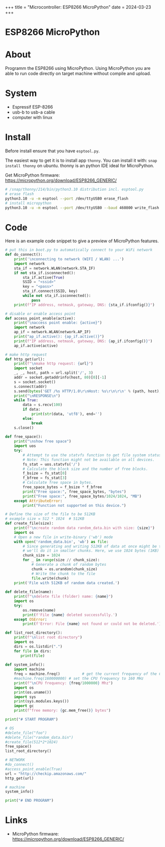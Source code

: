 +++
title = "Microcontroller: ESP8266 MicroPython"
date = 2024-03-23
+++

# ESP8266 MicroPython

# About
Programm the ESP8266 using MicroPython. Using MicroPython you are able to run code directly on target machine without compile and upload.

# System
* Espressif ESP-8266 
* usb-b to usb-a cable
* computer with linux

# Install
Before install ensure that you have `esptool.py`.

The easiest way to get it is to install app `thonny`. You can install it with: `snap install thonny` on ubuntu. thonny is an python IDE ideal for MicroPython.

Get MicroPython firmware: https://micropython.org/download/ESP8266_GENERIC/

```bash
# /snap/thonny/214/bin/python3.10 distribution incl. esptool.py
# erase flash
python3.10 -u -m esptool --port /dev/ttyUSB0 erase_flash
# install micropython
python3.10 -u -m esptool --port /dev/ttyUSB0 --baud 460800 write_flash --flash_size=detect 0 ESP8266_GENERIC-20240105-v1.22.1.bin
```

# Code

Here is an example code snippet to give a preview of MicroPython features.

```python
# put this in boot.py to automatically connect to your WiFi network
def do_connect():
    print('\nconnecting to network (WIFI / WLAN) ...')
    import network
    sta_if = network.WLAN(network.STA_IF)
    if not sta_if.isconnected():
        sta_if.active(True)
        SSID = "<ssid>"
        key = "<pass>"
        sta_if.connect(SSID, key)
        while not sta_if.isconnected():
            pass
    print(f"IP address, netmask, gateway, DNS: {sta_if.ifconfig()}")

# disable or enable access point
def access_point_enable(active):
    print("\naccess point enable: {active}")
    import network
    ap_if = network.WLAN(network.AP_IF)
    print("ap_if.active(): {ap_if.active()}")
    print(f"IP address, netmask, gateway, DNS: {ap_if.ifconfig()}")
    ap_if.active(active)

# make http request
def http_get(url):
    print(f"\nmake http request: {url}")
    import socket
    _, _, host, path = url.split('/', 3)
    addr = socket.getaddrinfo(host, 80)[0][-1]
    s = socket.socket()
    s.connect(addr)
    s.send(bytes('GET /%s HTTP/1.0\r\nHost: %s\r\n\r\n' % (path, host), 'utf8'))
    print("\nRESPONSE\n")
    while True:
        data = s.recv(100)
        if data:
            print(str(data, 'utf8'), end='')
        else:
            break
    s.close()
    
def free_space():
    print("\nshow free space")
    import uos
    try:
        # Attempt to use the statvfs function to get file system status.
        # Note: This function might not be available on all devices.
        fs_stat = uos.statvfs('/')
        # Calculate the block size and the number of free blocks.
        f_bsize = fs_stat[0]
        f_bfree = fs_stat[3]
        # Calculate free space in bytes.
        free_space_bytes = f_bsize * f_bfree
        print("Free space:", free_space_bytes, "bytes")
        print("Free space:", free_space_bytes/1024/1024, "MB")
    except AttributeError:
        print("Function not supported on this device.")

# Define the size of the file to be 512KB
# example size = 512 * 1024  # 512KB
def create_file(size):
    print(f"\ncreate random data random_data.bin with size: {size}")
    import os
    # Open a new file in write-binary ('wb') mode
    with open('random_data.bin', 'wb') as file:
        # Since generating and writing 512KB of data at once might be too much for some devices,
        # we'll do it in smaller chunks. Here, we use 1024 bytes (1KB) chunks.
        chunk_size = 1024
        for _ in range(size // chunk_size):
            # Generate a chunk of random bytes
            chunk = os.urandom(chunk_size)
            # Write the chunk to the file
            file.write(chunk)
    print('File with 512KB of random data created.')
    
def delete_file(name):
    print(f"\ndelete file (folder) name: {name}")
    import os
    try:
        os.remove(name)
        print(f'File {name} deleted successfully.')
    except OSError:
        print(f'Error: File {name} not found or could not be deleted.')

def list_root_directory():
    print(f"\nlist root directory")
    import os
    dirs = os.listdir(".")
    for file in dirs:
       print(file)
       
def system_info():
    import machine
    freq = machine.freq()          # get the current frequency of the CPU
    #machine.freq(160000000) # set the CPU frequency to 160 MHz
    print(f"\nCPU frequency: {freq/1000000} Mhz")
    import os
    print(os.uname())
    import sys
    print(sys.modules.keys())
    import gc
    print(f"free memory: {gc.mem_free()} bytes")

print("# START PROGRAM")

# OS
#delete_file("foo")
#delete_file("random_data.bin")
#create_file(512*2*1024)
free_space()
list_root_directory()

# NETWORK
#do_connect()
#access_point_enable(True)
url = "http://checkip.amazonaws.com/"
http_get(url)

# machine
system_info()

print("# END PROGRAM")
```

# Links
* MicroPython firmware: https://micropython.org/download/ESP8266_GENERIC/
